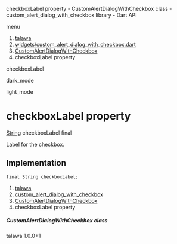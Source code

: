 




checkboxLabel property - CustomAlertDialogWithCheckbox class - custom\_alert\_dialog\_with\_checkbox library - Dart API







menu

1. [talawa](../../index.html)
2. [widgets/custom\_alert\_dialog\_with\_checkbox.dart](../../file-___home_harshil_Desktop_open-source_palisadoes_talawa_lib_widgets_custom_alert_dialog_with_checkbox/)
3. [CustomAlertDialogWithCheckbox](../../file-___home_harshil_Desktop_open-source_palisadoes_talawa_lib_widgets_custom_alert_dialog_with_checkbox/CustomAlertDialogWithCheckbox-class.html)
4. checkboxLabel property

checkboxLabel


dark\_mode

light\_mode




# checkboxLabel property


[String](https://api.flutter.dev/flutter/dart-core/String-class.html)
checkboxLabel
final

Label for the checkbox.


## Implementation

```
final String checkboxLabel;
```

 


1. [talawa](../../index.html)
2. [custom\_alert\_dialog\_with\_checkbox](../../file-___home_harshil_Desktop_open-source_palisadoes_talawa_lib_widgets_custom_alert_dialog_with_checkbox/)
3. [CustomAlertDialogWithCheckbox](../../file-___home_harshil_Desktop_open-source_palisadoes_talawa_lib_widgets_custom_alert_dialog_with_checkbox/CustomAlertDialogWithCheckbox-class.html)
4. checkboxLabel property

##### CustomAlertDialogWithCheckbox class





talawa
1.0.0+1






